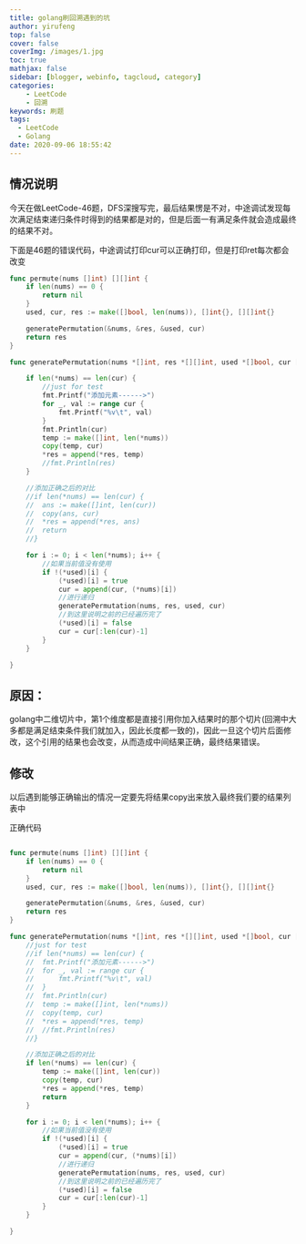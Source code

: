 ```yaml
---
title: golang刷回溯遇到的坑
author: yirufeng
top: false
cover: false
coverImg: /images/1.jpg
toc: true
mathjax: false
sidebar: [blogger, webinfo, tagcloud, category]
categories: 
	- LeetCode
	- 回溯
keywords: 刷题
tags:
  - LeetCode
  - Golang
date: 2020-09-06 18:55:42
---
```



## 情况说明

今天在做LeetCode-46题，DFS深搜写完，最后结果愣是不对，中途调试发现每次满足结束递归条件时得到的结果都是对的，但是后面一有满足条件就会造成最终的结果不对。

下面是46题的错误代码，中途调试打印cur可以正确打印，但是打印ret每次都会改变

```go
func permute(nums []int) [][]int {
	if len(nums) == 0 {
		return nil
	}
	used, cur, res := make([]bool, len(nums)), []int{}, [][]int{}

	generatePermutation(&nums, &res, &used, cur)
	return res
}

func generatePermutation(nums *[]int, res *[][]int, used *[]bool, cur []int) {

	if len(*nums) == len(cur) {
		//just for test
		fmt.Printf("添加元素------>")
		for _, val := range cur {
			fmt.Printf("%v\t", val)
		}
		fmt.Println(cur)
		temp := make([]int, len(*nums))
		copy(temp, cur)
		*res = append(*res, temp)
		//fmt.Println(res)
	}

	//添加正确之后的对比
	//if len(*nums) == len(cur) {
	//	ans := make([]int, len(cur))
	//	copy(ans, cur)
	//	*res = append(*res, ans)
	//	return
	//}

	for i := 0; i < len(*nums); i++ {
		//如果当前值没有使用
		if !(*used)[i] {
			(*used)[i] = true
			cur = append(cur, (*nums)[i])
			//进行递归
			generatePermutation(nums, res, used, cur)
			//到这里说明之前的已经遍历完了
			(*used)[i] = false
			cur = cur[:len(cur)-1]
		}
	}

}
```
<!-- more -->

## 原因：

golang中二维切片中，第1个维度都是直接引用你加入结果时的那个切片(回溯中大多都是满足结束条件我们就加入，因此长度都一致的)，因此一旦这个切片后面修改，这个引用的结果也会改变，从而造成中间结果正确，最终结果错误。

## 修改

以后遇到能够正确输出的情况一定要先将结果copy出来放入最终我们要的结果列表中

正确代码
```go

func permute(nums []int) [][]int {
	if len(nums) == 0 {
		return nil
	}
	used, cur, res := make([]bool, len(nums)), []int{}, [][]int{}

	generatePermutation(&nums, &res, &used, cur)
	return res
}

func generatePermutation(nums *[]int, res *[][]int, used *[]bool, cur []int) {
	//just for test
	//if len(*nums) == len(cur) {
	//	fmt.Printf("添加元素------>")
	//	for _, val := range cur {
	//		fmt.Printf("%v\t", val)
	//	}
	//	fmt.Println(cur)
	//	temp := make([]int, len(*nums))
	//	copy(temp, cur)
	//	*res = append(*res, temp)
	//	//fmt.Println(res)
	//}

	//添加正确之后的对比
	if len(*nums) == len(cur) {
		temp := make([]int, len(cur))
		copy(temp, cur)
		*res = append(*res, temp)
		return
	}

	for i := 0; i < len(*nums); i++ {
		//如果当前值没有使用
		if !(*used)[i] {
			(*used)[i] = true
			cur = append(cur, (*nums)[i])
			//进行递归
			generatePermutation(nums, res, used, cur)
			//到这里说明之前的已经遍历完了
			(*used)[i] = false
			cur = cur[:len(cur)-1]
		}
	}

}
```
